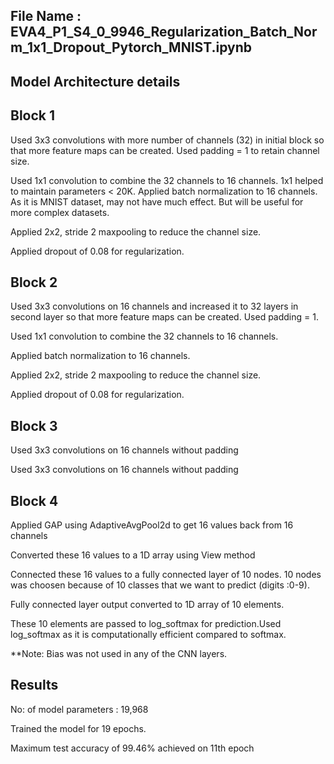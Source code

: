 File Name : EVA4_P1_S4_0_9946_Regularization_Batch_Norm_1x1_Dropout_Pytorch_MNIST.ipynb
---------------------------------------------------------------------------------------
Model Architecture details
--------------------------
Block 1
-------

Used 3x3 convolutions with more number of channels (32) in initial block so that more feature maps can be created. Used padding = 1 to retain channel size.

Used 1x1 convolution to combine the 32 channels to 16 channels. 1x1 helped to maintain parameters < 20K.
Applied batch normalization to 16 channels. As it is MNIST dataset, may not have much effect. But will be useful for more complex datasets.

Applied 2x2, stride 2 maxpooling to reduce the channel size.

Applied dropout of 0.08 for regularization.

Block 2
-------

Used 3x3 convolutions on 16 channels and increased it to 32 layers in second layer so that more feature maps can be created. Used padding = 1.

Used 1x1 convolution to combine the 32 channels to 16 channels. 

Applied batch normalization to 16 channels.

Applied 2x2, stride 2 maxpooling to reduce the channel size.

Applied dropout of 0.08 for regularization.

Block 3
-------

Used 3x3 convolutions on 16 channels without padding

Used 3x3 convolutions on 16 channels without padding

Block 4
-------

Applied GAP using AdaptiveAvgPool2d to get 16 values back from 16 channels

Converted these 16 values to a 1D array using View method

Connected these 16 values to a fully connected layer of 10 nodes. 10 nodes was choosen because of 10 classes that we want to predict (digits :0-9).

Fully connected layer output converted to 1D array of 10 elements.

These 10 elements are passed to log_softmax for prediction.Used log_softmax as it is computationally efficient compared to softmax.

**Note: Bias was not used in any of the CNN layers.

Results
-------

No: of model parameters : 19,968

Trained the model for 19 epochs.

Maximum test accuracy of 99.46% achieved on 11th epoch
